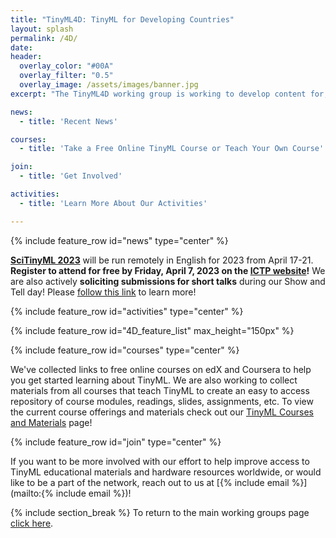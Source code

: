 ```yaml
---
title: "TinyML4D: TinyML for Developing Countries"
layout: splash
permalink: /4D/
date: 
header:
  overlay_color: "#00A"
  overlay_filter: "0.5"
  overlay_image: /assets/images/banner.jpg
excerpt: "The TinyML4D working group is working to develop content for, and a network of, researchers and practitioners focused on enabling innovative solutions for the unique challenges faced by Developing Countries. TinyML4D is co-hosted by the Abdus Salam International Centre for Theoretical Physics (ICTP)."

news: 
  - title: 'Recent News'

courses: 
  - title: 'Take a Free Online TinyML Course or Teach Your Own Course'

join:
  - title: 'Get Involved'

activities:
  - title: 'Learn More About Our Activities'

---
```


{% include feature_row id="news" type="center" %}

**[SciTinyML 2023](/SciTinyML-23)** will be run remotely in English for 2023 from April 17-21. **Register to attend for free by Friday, April 7, 2023 on the [ICTP website](https://indico.ictp.it/event/10166)!**
We are also actively **soliciting submissions for short talks** during our Show and Tell day! Please [follow this link](https://tinymledu.org/SciTinyML-23/cfp/) to learn more!

{% include feature_row id="activities" type="center" %}

{% include feature_row id="4D_feature_list" max_height="150px" %}

{% include feature_row id="courses" type="center" %}

We've collected links to free online courses on edX and Coursera to help you get started learning about TinyML. We are also working to collect materials from all courses that teach TinyML to create an easy to access repository of course modules, readings, slides, assignments, etc. To view the current course offerings and materials check out our [TinyML Courses and Materials](/courses/) page!

{% include feature_row id="join" type="center" %}

If you want to be more involved with our effort to help improve access to TinyML educational materials and hardware resources worldwide, or would like to be a part of the network, reach out to us at [{% include email %}](mailto:{% include email %})!

{% include section_break %}
To return to the main working groups page [click here](/workingGroups).